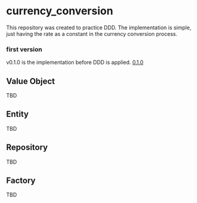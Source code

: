 # currency_conversion

This repository was created to practice DDD.
The implementation is simple, just having the rate as a constant in the currency conversion process.

### first version
v0.1.0 is the implementation before DDD is applied.
[0.1.0](https://github.com/UserKazun/currency_conversion/releases/tag/0.1.0)

## Value Object
TBD

## Entity
TBD

## Repository
TBD

## Factory
TBD
